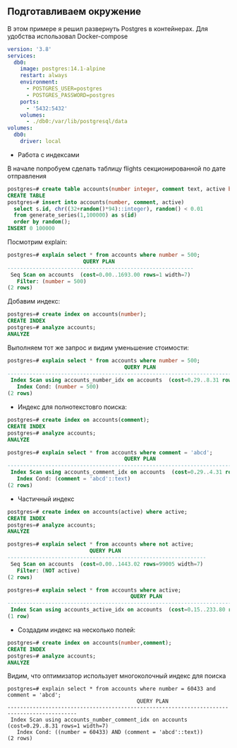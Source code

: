 
## Подготавливаем окружение
В этом примере я решил развернуть Postgres в контейнерах. Для удобства использовал Docker-compose
```yaml
version: '3.8'
services:
  db0:
    image: postgres:14.1-alpine
    restart: always
    environment:
      - POSTGRES_USER=postgres
      - POSTGRES_PASSWORD=postgres
    ports:
      - '5432:5432'
    volumes:
      - ./db0:/var/lib/postgresql/data
volumes:
  db0:
    driver: local

```

- Работа с индексами

В начале попробуем сделать таблицу flights секционированной по дате отправления
```sql
postgres=# create table accounts(number integer, comment text, active boolean);
CREATE TABLE
postgres=# insert into accounts(number, comment, active)
  select s.id, chr((32+random()*94)::integer), random() < 0.01
  from generate_series(1,100000) as s(id)
  order by random();
INSERT 0 100000
```

Посмотрим explain:
```sql
postgres=# explain select * from accounts where number = 500;
                        QUERY PLAN
-----------------------------------------------------------
 Seq Scan on accounts  (cost=0.00..1693.00 rows=1 width=7)
   Filter: (number = 500)
(2 rows)
```

Добавим индекс:
```sql
postgres=# create index on accounts(number);
CREATE INDEX
postgres=# analyze accounts;
ANALYZE
```

Выполняем тот же запрос и видим уменьшение стоимости:
```SQL
postgres=# explain select * from accounts where number = 500;
                                     QUERY PLAN
------------------------------------------------------------------------------------
 Index Scan using accounts_number_idx on accounts  (cost=0.29..8.31 rows=1 width=7)
   Index Cond: (number = 500)
(2 rows)
```

- Индекс для полнотекстовго поиска:
```sql
postgres=# create index on accounts(comment);
CREATE INDEX
postgres=# analyze accounts;
ANALYZE
```
```sql
postgres=# explain select * from accounts where comment = 'abcd';
                                     QUERY PLAN
-------------------------------------------------------------------------------------
 Index Scan using accounts_comment_idx on accounts  (cost=0.29..4.31 rows=1 width=7)
   Index Cond: (comment = 'abcd'::text)
(2 rows)
```

- Частичный индекс
```sql
postgres=# create index on accounts(active) where active;
CREATE INDEX
postgres=# analyze accounts;
ANALYZE
```
```sql
postgres=# explain select * from accounts where not active;
                          QUERY PLAN
---------------------------------------------------------------
 Seq Scan on accounts  (cost=0.00..1443.02 rows=99005 width=7)
   Filter: (NOT active)
(2 rows)

postgres=# explain select * from accounts where active;
                                       QUERY PLAN
----------------------------------------------------------------------------------------
 Index Scan using accounts_active_idx on accounts  (cost=0.15..233.80 rows=997 width=7)
(1 row)
```
- Создадим индекс на несколько полей:
```sql
postgres=# create index on accounts(number,comment);
CREATE INDEX
postgres=# analyze accounts;
ANALYZE
```
Видим, что оптимизатор использует многоколочный индекс для поиска
```
postgres=# explain select * from accounts where number = 60433 and comment = 'abcd';
                                         QUERY PLAN
--------------------------------------------------------------------------------------------
 Index Scan using accounts_number_comment_idx on accounts  (cost=0.29..8.31 rows=1 width=7)
   Index Cond: ((number = 60433) AND (comment = 'abcd'::text))
(2 rows)
```
